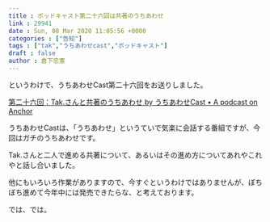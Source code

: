 ```yaml
---
title : ポッドキャスト第二十六回は共著のうちあわせ
link : 29941
date : Sun, 08 Mar 2020 11:05:56 +0000
categories : ["告知"]
tags : ["tak","うちあわせcast","ポッドキャスト"]
draft : false
author : 倉下忠憲
---
```


というわけで、うちあわせCast第二十六回をお送りしました。

<a href="https://anchor.fm/rashita/episodes/Tak-eb9576">第二十六回：Tak.さんと共著のうちあわせ by うちあわせCast • A podcast on Anchor</a>

うちあわせCastは、「うちあわせ」というていで気楽に会話する番組ですが、今回はガチのうちあわせです。

Tak.さんと二人で進める共著について、あるいはその進め方についてあれやこれやと話し合いました。

他にもいろいろ作業がありますので、今すぐというわけではありませんが、ぼちぼち進めて今年中には発売できたらな、と考えております。

では、では。

